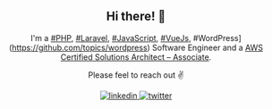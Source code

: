<div align="center">
<h2> Hi there! 👋</h2>

I'm a [#PHP](https://github.com/topics/php), [#Laravel](https://github.com/topics/laravel), [#JavaScript](https://github.com/topics/javascript), [#VueJs](https://github.com/topics/vuejs), #WordPress](https://github.com/topics/wordpress) Software Engineer and a [AWS Certified Solutions Architect – Associate](https://www.credly.com/badges/61508458-0369-4c48-8cc3-61e3b7f6d3fe/public_url).
<br />

Please feel to reach out ✌️

<a href="https://linkedin.com/in/aglipanci" target="_blank">
<img src=https://img.shields.io/badge/linkedin-%2300acee.svg?color=405DE6&style=for-the-badge&logo=linkedin&logoColor=white alt=linkedin style="margin-bottom: 5px;" />
</a>
<a href="https://twitter.com/aglipanci" target="_blank">
<img src=https://img.shields.io/badge/twitter-%2300acee.svg?color=1DA1F2&style=for-the-badge&logo=twitter&logoColor=white alt=twitter style="margin-bottom: 5px;" />
</a>
